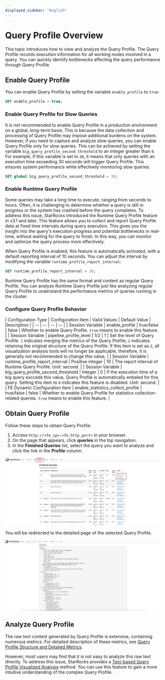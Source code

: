 ```yaml
---
displayed_sidebar: "English"
---
```


# Query Profile Overview

This topic introduces how to view and analyze the Query Profile. The Query Profile records execution information for all working nodes involved in a query. You can quickly identify bottlenecks affecting the query performance through Query Profile.

## Enable Query Profile

You can enable Query Profile by setting the variable `enable_profile` to `true`:

```SQL
SET enable_profile = true;
```

### Enable Query Profile for Slow Queries

It is not recommended to enable Query Profile in a production environment on a global, long-term basis. This is because the data collection and processing of Query Profile may impose additional burdens on the system. However, if you need to capture and analyze slow queries, you can enable Query Profile only for slow queries. This can be achieved by setting the variable `big_query_profile_second_threshold` to an integer greater than `0`. For example, if this variable is set to `30`, it means that only queries with an execution time exceeding 30 seconds will trigger Query Profile. This ensures system performance while effectively monitoring slow queries.

```SQL
SET global big_query_profile_second_threshold = 30;
```

### Enable Runtime Query Profile

Some queries may take a long time to execute, ranging from seconds to hours. Often, it is challenging to determine whether a query is still in progress or the system has crashed before the query completes. To address this issue, StarRocks introduced the Runtime Query Profile feature in v3.1 and later. This feature allows you to collect and report Query Profile data at fixed time intervals during query execution. This gives you the insight into the query's execution progress and potential bottlenecks in real-time, without waiting for the query to finish. In this way, you can monitor and optimize the query process more effectively.

When Query Profile is enabled, this feature is automatically activated, with a default reporting interval of 10 seconds. You can adjust the interval by modifying the variable `runtime_profile_report_interval`:

```SQL
SET runtime_profile_report_interval = 30;
```

Runtime Query Profile has the same format and content as regular Query Profile. You can analyze Runtime Query Profile just like analyzing regular Query Profile to understand the performance metrics of queries running in the cluster.

### Configure Query Profile Behavior

| Configuration Type | Configuration Item | Valid Values | Default Value | Description |
| -- | -- | -- | -- |
| Session Variable | enable_profile | true/false | false | Whether to enable Query Profile. `true` means to enable this feature. |
| Session Variable | pipeline_profile_level | 1/2 | 1 | Set the level of Query Profile. `1` indicates merging the metrics of the Query Profile; `2` indicates retaining the original structure of the Query Profile. If this item is set as `2`, all visualization analysis tools will no longer be applicable, therefore, it is generally not recommended to change this value. |
| Session Variable | runtime_profile_report_interval | Positive integer | 10 | The report interval of Runtime Query Profile. Unit: second. |
| Session Variable | big_query_profile_second_threshold | Integer | 0 | If the execution time of a big query excceds this value, Query Profile is automatically enbaled for this query. Setting this item to `0` indicates this feature is disabled. Unit: second. |
| FE Dynamic Configuration Item | enable_statistics_collect_profile | true/false | false | Whether to enable Query Profile for statistics collection-related queries. `true` means to enable this feature. |

## Obtain Query Profile

Follow these steps to obtain Query Profile:

1. Access `http://<fe_ip>:<fe_http_port>` in your browser.
2. On the page that appears, click **queries** in the top navigation.
3. In the **Finished Queries** list, select the query you want to analyze and click the link in the **Profile** column.

![img](../assets/profile-1.png)

You will be redirected to the detailed page of the selected Query Profile.

![img](../assets/profile-2.png)

## Analyze Query Profile

The raw text content generated by Query Profile is extensive, containing numerous metrics. For detailed description of these metrics, see [Query Profile Structure and Detailed Metrics](./query_profile_details.md).

However, most users may find that it is not easy to analyze this raw text directly. To address this issue, StarRocks provides a [Text-based Query Profile Visualized Analysis](./query_profile_text_based_analysis.md) method. You can use this feature to gain a more intuitive understanding of the complex Query Profile.
